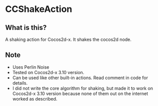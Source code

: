 # CCShakeAction

## What is this?
A shaking action for Cocos2d-x. It shakes the cocos2d node.

## Note
- Uses Perlin Noise<br>
- Tested on Cocos2d-x 3.10 version.
- Can be used like other built-in actions. Read comment in code for details.
- I did not write the core algorithm for shaking, but made it to work on Cocos2d-x 3.10 version because none of them out on the internet worked as described.
